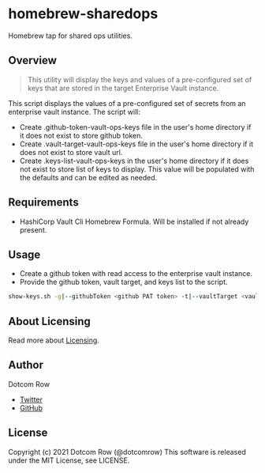 # homebrew-sharedops
Homebrew tap for shared ops utilities.

## Overview

> This utility will display the keys and values of a pre-configured set of keys that are stored in the target Enterprise Vault instance.

This script displays the values of a pre-configured set of secrets from an enterprise vault instance. The script will:

- Create .github-token-vault-ops-keys file in the user's home directory if it does not exist to store github token.
- Create .vault-target-vault-ops-keys file in the user's home directory if it does not exist to store vault url.
- Create .keys-list-vault-ops-keys in the user's home directory if it does not exist to store list of keys to display.  This value will be populated with the defaults and can be edited as needed.

## Requirements

- HashiCorp Vault Cli Homebrew Formula.  Will be installed if not already present.

## Usage

- Create a github token with read access to the enterprise vault instance.
- Provide the github token, vault target, and keys list to the script.

```sh
show-keys.sh -g|--githubToken <github PAT token> -t|--vaultTarget <vault target> -k|--keysList <keys list> -o|--githubOrg <github org>
```

## About Licensing

Read more about [Licensing](https://docs.github.com/en/free-pro-team@latest/rest/reference/licenses).

## Author

Dotcom Row

- [Twitter](https://twitter.com/dotcomrow)
- [GitHub](https://www.github.com/dotcomrow)

## License

Copyright (c) 2021 Dotcom Row (@dotcomrow)
This software is released under the MIT License, see LICENSE.